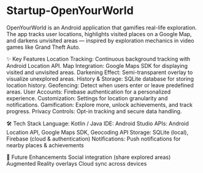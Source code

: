 # Startup-OpenYourWorld
OpenYourWorld is an Android application that gamifies real-life exploration. 
The app tracks user locations, highlights visited places on a Google Map, and darkens unvisited areas — inspired by exploration mechanics in video games like Grand Theft Auto.

✨ Key Features
Location Tracking: Continuous background tracking with Android Location API.
Map Integration: Google Maps SDK for displaying visited and unvisited areas.
Darkening Effect: Semi-transparent overlay to visualize unexplored areas.
History & Storage: SQLite database for storing location history.
Geofencing: Detect when users enter or leave predefined areas.
User Accounts: Firebase authentication for a personalized experience.
Customization: Settings for location granularity and notifications.
Gamification: Explore more, unlock achievements, and track progress.
Privacy Controls: Opt-in tracking and secure data handling.

🛠 Tech Stack
Language: Kotlin / Java
IDE: Android Studio
APIs: Android Location API, Google Maps SDK, Geocoding API
Storage: SQLite (local), Firebase (cloud & authentication)
Notifications: Push notifications for nearby places & achievements

🚀 Future Enhancements
Social integration (share explored areas)
Augmented Reality overlays
Cloud sync across devices